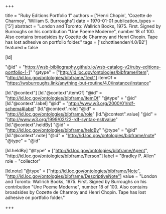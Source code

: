 +++

title = "Ruby Editions Portfolio 1"
authors = ['Henri Chopin', 'Cozette de Charmoy', 'William S. Burroughs']
date = 1970-01-01
publication_types = ['5']
abstract = "London and Toronto: Wallrich Books, 1975. First. Signed by Burroughs on his contribution \"Une Poeme Moderne\", number 18 of 100. Also contains broadsides by Cozette de Charmoy and Henri Chopin. Tape has lost adhesive on portfolio folder."
tags = ['schottlaender/4.0/B2']
featured = false

[ld]

"@id" = "https://wsb-bibliography.github.io/wsb-catalog-v2/ruby-editions-portfolio-1-1"
"@type" = ["http://id.loc.gov/ontologies/bibframe/Item", "http://id.loc.gov/ontologies/bibframe/Text"]
itemOf = "https://wsburroughs.link/anything-but-routine/4.0/instance/instance"

[ld."@context"]
    [ld."@context".itemOf]
    "@id" = "http://id.loc.gov/ontologies/bibframe/itemOf"
    "@type" = "@id"
    [ld."@context".label]
    "@id" = "http://www.w3.org/2000/01/rdf-schema#label"
    [ld."@context".role]
    "@id" = "http://id.loc.gov/ontologies/bibframe/role"
    [ld."@context".value]
    "@id" = "http://www.w3.org/1999/02/22-rdf-syntax-ns#value"
    [ld."@context".heldBy]
    "@id" = "http://id.loc.gov/ontologies/bibframe/heldBy"
    "@type" = "@id"
    [ld."@context".note]
    "@id" = "http://id.loc.gov/ontologies/bibframe/note"
    "@type" = "@id"

[ld.heldBy]
"@type" = ["http://id.loc.gov/ontologies/bibframe/Agent", "http://id.loc.gov/ontologies/bibframe/Person"]
label = "Bradley P. Allen"
role = "collector"

[ld.note]
"@type" = ["http://id.loc.gov/ontologies/bibframe/Note", "http://id.loc.gov/ontologies/bibframe/DescriptiveNote"]
value = "London and Toronto: Wallrich Books, 1975. First. Signed by Burroughs on his contribution \"Une Poeme Moderne\", number 18 of 100. Also contains broadsides by Cozette de Charmoy and Henri Chopin. Tape has lost adhesive on portfolio folder."

+++
